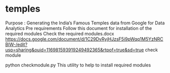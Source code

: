 # temples
Purpose : Generating the India’s Famous Temples data from Google for Data Analytics
Pre requirements
Follow this document for installation of the required modules
Check the required modules.docx
https://docs.google.com/document/d/1C29DvRyjHJzsF5i9pWqq1M5YzNRCBIW-/edit?usp=sharing&ouid=116981593919249492365&rtpof=true&sd=true
check module

python checkmodule.py
This utility to help to install required modules


